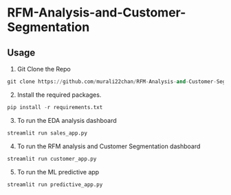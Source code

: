 # RFM-Analysis-and-Customer-Segmentation

## Usage
1. Git Clone the Repo
```python
git clone https://github.com/murali22chan/RFM-Analysis-and-Customer-Segmentation.git
```
2. Install the required packages.
```python 
pip install -r requirements.txt 
```
3. To run the EDA analysis dashboard
```python 
streamlit run sales_app.py
```
4. To run the RFM analysis and Customer Segmentation dashboard
```python 
streamlit run customer_app.py
```
5. To run the ML predictive app
```python 
streamlit run predictive_app.py
```
